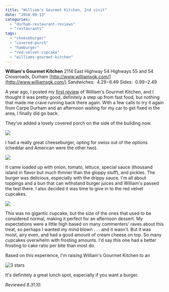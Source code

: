 ```yaml
---
title: "William's Gourmet Kitchen, 2nd visit"
date: "2010-09-13"
categories:
  - "durham-restaurant-reviews"
  - "restaurants"
tags:
  - "cheeseburger"
  - "covered-porch"
  - "hamburger"
  - "red-velvet-cupcake"
  - "williams-gourmet-kitchen"
---
```


**William's Gourmet Kitchen** 2114 East Highway 54 Highways 55 and 54 Crossroads, Durham [http://www.williamsgk.com/](http://www.williamsgk.com/) Sandwiches:  $4.29-$6.49 Sides:  $0.99-$2.49

A year ago, I posted my [first review](http://www.thegourmez.com/?p=464) of William's Gourmet Kitchen, and I thought it was pretty good, definitely a step up from fast food, but nothing that made me crave running back there again. With a few calls to try it again from Carpe Durham and an afternoon waiting for my car to get fixed in the area, I finally did go back.

They've added a lovely covered porch on the side of the building now.

![](http://www.thegourmez.com/gourmez/photos/williams5.jpg)

I had a really great cheeseburger, opting for swiss out of the options (cheddar and American were the other two).

![](http://www.thegourmez.com/gourmez/photos/williams7.jpg)

It came loaded up with onion, tomato, lettuce, special sauce (thousand island in flavor but much thinner than the gloppy stuff), and pickles. The burger was delicious, especially with the drippy sauce. I'm all about toppings and a bun that can withstand burger juices and William's passed the test there. I also decided it was time to give in to the red velvet cupcakes.

![](http://www.thegourmez.com/gourmez/photos/williams6.jpg)

This was no gigantic cupcake, but the size of the ones that used to be considered normal, making it perfect for an afternoon dessert. My expectations were a little high based on many commenters' raves about this treat, so perhaps I wanted my mind blown . . . and it wasn't. But it was moist, airy even, and had a good amount of cream cheese on top. So many cupcakes overwhelm with frosting amounts. I'd say this one had a better frosting to cake ratio per bite than most do.

Based on this experience, I'm raising William's Gourmet Kitchen to an




<div class="caption">

![3 stars](http://s3.amazonaws.com/thegourmez-wpmedia/2009/02/rating_avocado1.gif "rating_avocado1")</div>
 It's definitely a great lunch spot, especially if you want a burger.

_Reviewed 8.31.10._
